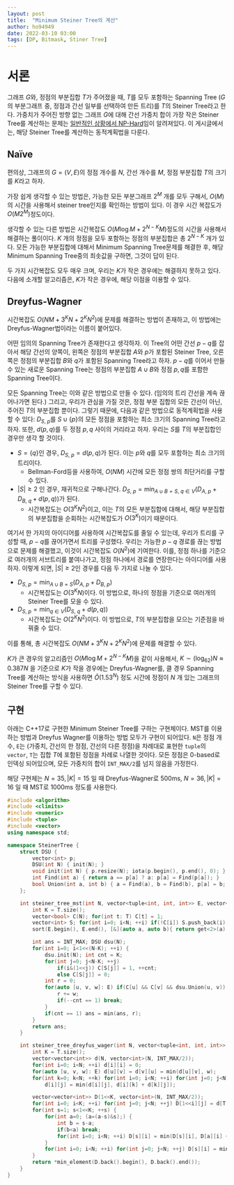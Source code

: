 ```yaml
---
layout: post
title:  "Minimum Steiner Tree의 계산"
author: ho94949
date: 2022-03-10 03:00
tags: [DP, Bitmask, Stiner Tree]
---
```


# 서론
그래프 $G$와, 정점의 부분집합 $T$가 주어졌을 때, $T$를 모두 포함하는 Spanning Tree ($G$의 부분그래프 중, 정점과 간선 일부를 선택하여 만든 트리)를 $T$의 Steiner Tree라고 한다. 가중치가 주어진 방향 없는 그래프 $G$에 대해 간선 가중치 합이 가장 작은 Steiner Tree를 계산하는 문제는 [일반적인 상황에서 NP-Hard](http://www.secmem.org/blog/2020/08/18/karp-21-np-complete/)임이 알려져있다. 이 게시글에서는, 해당 Steiner Tree를 계산하는 동적계획법을 다룬다.

## Naïve

편의상, 그래프의 $G = (V, E)$의 정점 개수를 $N$, 간선 개수를 $M$, 정점 부분집합 $T$의 크기를 $K$라고 하자.

가장 쉽게 생각할 수 있는 방법은, 가능한 모든 부분그래프 $2^M$ 개를 모두 구해서, $O(M)$의 시간을 사용해서 steiner tree인지를 확인하는 방법이 있다. 이 경우 시간 복잡도가 $O(M 2^M)$정도이다.

생각할 수 있는 다른 방법은 시간복잡도 $O(M \log M + 2^{N-K} M)$정도의 시간을 사용해서 해결하는 풀이이다. $K$ 개의 정점을 모두 포함하는 정점의 부분집합은 총 $2^{N-K}$ 개가 있다. 모든 가능한 부분집합에 대해서 Minimum Spanning Tree문제를 해결한 후, 해당 Minimum Spanning Tree중의 최솟값을 구하면, 그것이 답이 된다.

두 가지 시간복잡도 모두 매우 크며, 우리는 $K$가 작은 경우에는 해결하지 못하고 있다. 다음에 소개할 알고리즘은, $K$가 작은 경우에, 해당 이점을 이용할 수 있다.

## Dreyfus-Wagner

시간복잡도 $O(NM + 3^K N + 2^K N^2)$에 문제를 해결하는 방법이 존재하고, 이 방법에는 Dreyfus-Wagner법이라는 이름이 붙어있다.

어떤 임의의 Spanning Tree가 존재한다고 생각하자. 이 Tree의 어떤 간선 $p-q$를 잡아서 해당 간선의 양쪽이, 왼쪽은 정점의 부분집합 $A$와 $p$가 포함된 Steiner Tree, 오른쪽은 정점의 부분집합 $B$와 $q$가 포함된 Spanning Tree라고 하자. $p-q$를 이어서 만들 수 있는 새로운 Spanning Tree는 정점의 부분집합 $A \cup B$와 정점 $p, q$를 포함한 Spanning Tree이다.

모든 Spanning Tree는 이와 같은 방법으로 만들 수 있다. (임의의 트리 간선을 계속 끊어나가면 된다.) 그리고, 우리가 관심을 가질 것은, 정점 부분 집합의 모든 간선이 아닌, 주어진 $T$의 부분집합 뿐이다. 그렇기 때문에, 다음과 같은 방법으로 동적계획법을 사용할 수 있다: $D_{S,\ p}$를 $S \cup \{p\}$의 모든 정점을 포함하는 최소 크기의 Spanning Tree라고 하자. 또한, $d(p, q)$를 두 정점 $p, q$ 사이의 거리라고 하자. 우리는 $S$를 $T$의 부분집합인 경우만 생각 할 것이다.

- $S = \{q\}$인 경우, $D_{S,\ p} = d(p, q)$가 된다. 이는 $p$와 $q$를 모두 포함하는 최소 크기의 트리이다.
  - Bellman-Ford등을 사용하여, $O(NM)$ 시간에 모든 정점 쌍의 최단거리를 구할 수 있다.
- $\lvert S \rvert \ge 2$ 인 경우, 재귀적으로 구해나간다. $D_{S,\ p} = \min_{A \cup B = S,\ q \in V}(D_{A,\ p} + D_{B,\ q} + d(p, q))$가 된다.
  - 시간복잡도는 $O(3^K N^2)$이고, 이는 $T$의 모든 부분집합에 대해서, 해당 부분집합의 부분집합을 순회하는 시간복잡도가 $O(3^K)$이기 때문이다.

여기서 한 가지의 아이디어를 사용하여 시간복잡도를 줄일 수 있는데, 우리가 트리를 구성할 때, $p-q$를 끊어가면서 트리를 구성했다. 우리는 가능한 $p-q$ 경로를 끊는 방법으로 문제를 해결했고, 이것이 시간복잡도 $O(N^2)$에 기여한다. 이를, 정점 하나를 기준으로 여러개의 서브트리를 붙여나가고, 정점 하나에서 경로를 연장한다는 아이디어를 사용하자. 이렇게 되면, $\lvert S \rvert \ge 2$인 경우를 다음 두 가지로 나눌 수 있다.

- $D_{S,\ p} = \min_{A \cup B = S} (D_{A,\ p} + D_{B,\ p})$
  - 시간복잡도는 $O(3^KN)$이다. 이 방법으로, 하나의 정점을 기준으로 여러개의 Steiner Tree를 모을 수 있다.
- $D_{S,\ p} = \min_{q \in V} (D_{S,\ q} + d(p, q))$
  - 시간복잡도는 $O(2^K N^2)$이다. 이 방법으로, $T$의 부분집합을 모으는 기준점을 바꿔줄 수 있다.

이를 통해, 총 시간복잡도 $O(NM + 3^K N + 2^K N^2)$에 문제를 해결할 수 있다.



$K$가 큰 경우의 알고리즘인 $O(M \log M + 2^{N-K} M)$을 같이 사용해서, $K \sim (\log_62) N \approx 0.387N$ 을 기준으로 $K$가 작을 경우에는 Dreyfus-Wagner를, 클 경우 Spanning Tree를 계산하는 방식을 사용하면 $\tilde O(1.53^N)$ 정도 시간에 정점이 $N$ 개 있는 그래프의 Steiner Tree를 구할 수 있다.

## 구현

아래는 C++17로 구현한 Minimum Steiner Tree를 구하는 구현체이다. MST를 이용하는 방법과 Dreyfus Wagner를 이용하는 방법 모두가 구현이 되어있다. `N`은 정점 개수, `E`는 (가중치, 간선의 한 정점, 간선의 다른 정점)을 차례대로 표현한 `tuple`의 `vector`, `T`는 집합 $T$에 포함된 정점을 차례로 나열한 것이다. 모든 정점은 0-based로 인덱싱 되어있으며, 모든 가중치의 합이 `INT_MAX/2`를 넘지 않음을 가정한다.

해당 구현체는 $N = 35, \lvert K \rvert = 15$ 일 때 Dreyfus-Wagner로 500ms, $N=36, \lvert K \rvert = 16$ 일 때 MST로 1000ms 정도를 사용한다. 

```cpp
#include <algorithm>
#include <climits>
#include <numeric>
#include <tuple>
#include <vector>
using namespace std;

namespace SteinerTree {
    struct DSU {
        vector<int> p;
        DSU(int N) { init(N); }
        void init(int N) { p.resize(N); iota(p.begin(), p.end(), 0); }
        int Find(int a) { return a == p[a] ? a: p[a] = Find(p[a]); }
        bool Union(int a, int b) { a = Find(a), b = Find(b), p[a] = b; return a != b; }
    };

    int steiner_tree_mst(int N, vector<tuple<int, int, int>> E, vector<int> T) {
        int K = T.size();
        vector<bool> C(N); for(int t: T) C[t] = 1;
        vector<int> S; for(int i=0; i<N; ++i) if(!C[i]) S.push_back(i);
        sort(E.begin(), E.end(), [&](auto a, auto b){ return get<2>(a) < get<2>(b); });

        int ans = INT_MAX; DSU dsu(N);
        for(int i=0; i<1<<(N-K); ++i) {
            dsu.init(N); int cnt = K;
            for(int j=0; j<N-K; ++j)
                if(i&(1<<j)) C[S[j]] = 1, ++cnt;
                else C[S[j]] = 0;
            int r = 0;
            for(auto [u, v, w]: E) if(C[u] && C[v] && dsu.Union(u, v)) {
                r += w;
                if(--cnt == 1) break;
            }
            if(cnt == 1) ans = min(ans, r);
        }
        return ans;
    }

    int steiner_tree_dreyfus_wager(int N, vector<tuple<int, int, int>> E, vector<int> T) {
        int K = T.size();
        vector<vector<int>> d(N, vector<int>(N, INT_MAX/2));
        for(int i=0; i<N; ++i) d[i][i] = 0;
        for(auto [u, v, w]: E) d[u][v] = d[v][u] = min(d[u][v], w);
        for(int k=0; k<N; ++k) for(int i=0; i<N; ++i) for(int j=0; j<N; ++j)
            d[i][j] = min(d[i][j], d[i][k] + d[k][j]);

        vector<vector<int>> D(1<<K, vector<int>(N, INT_MAX/2));
        for(int i=0; i<K; ++i) for(int j=0; j<N; ++j) D[1<<i][j] = d[T[i]][j];
        for(int s=1; s<1<<K; ++s) {
            for(int a=0; (a=(a-s)&s);) {
                int b = s-a;
                if(b<a) break;
                for(int i=0; i<N; ++i) D[s][i] = min(D[s][i], D[a][i] + D[b][i]);
            }
            for(int i=0; i<N; ++i) for(int j=0; j<N; ++j) D[s][i] = min(D[s][i], D[s][j] + d[j][i]);
        }
        return *min_element(D.back().begin(), D.back().end());
    }
}
```

